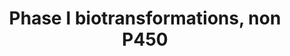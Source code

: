 ---
annotations:
- type: Pathway Ontology
  value: cytochrome P450-independent phase I biotransformation pathway
authors:
- MaintBot
- Khanspers
- Fehrhart
description: This pathway lists several phase 1 biotransformations and their related
  enzymes. '''NOTE:''' This pathway is incomplete, reduction and oxidation enzymes
  are missing
last-edited: 2019-09-17
organisms:
- Canis familiaris
redirect_from:
- /index.php/Pathway:WP1140
- /instance/WP1140
schema-jsonld:
- '@context': https://schema.org/
  '@id': https://wikipathways.github.io/pathways/WP1140.html
  '@type': Dataset
  creator:
    '@type': Organization
    name: WikiPathways
  description: This pathway lists several phase 1 biotransformations and their related
    enzymes. '''NOTE:''' This pathway is incomplete, reduction and oxidation enzymes
    are missing
  keywords:
  - NP_001003969.1
  - PON2_CANFA
  - LIPA
  - carboxylic acid esters
  - Phosphoric acid esters
  - amides
  - thio esters
  - CES2
  - PON1
  - PON3
  - ESD
  - NP_001003085.1
  license: CC0
  name: Phase I biotransformations, non P450
seo: CreativeWork
title: Phase I biotransformations, non P450
wpid: WP1140
---